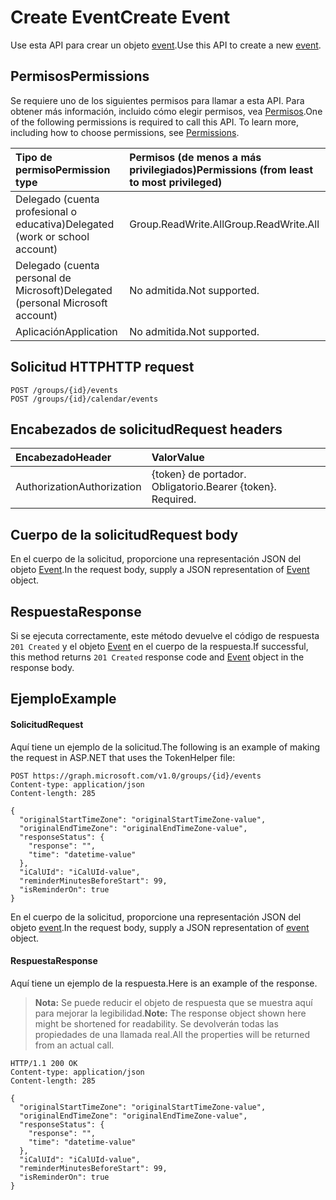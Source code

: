 # <a name="create-event"></a><span data-ttu-id="6d40e-101">Create Event</span><span class="sxs-lookup"><span data-stu-id="6d40e-101">Create Event</span></span>
<span data-ttu-id="6d40e-102">Use esta API para crear un objeto [event](../resources/event.md).</span><span class="sxs-lookup"><span data-stu-id="6d40e-102">Use this API to create a new [event](../resources/event.md).</span></span>

## <a name="permissions"></a><span data-ttu-id="6d40e-103">Permisos</span><span class="sxs-lookup"><span data-stu-id="6d40e-103">Permissions</span></span>
<span data-ttu-id="6d40e-p101">Se requiere uno de los siguientes permisos para llamar a esta API. Para obtener más información, incluido cómo elegir permisos, vea [Permisos](../../../concepts/permissions_reference.md).</span><span class="sxs-lookup"><span data-stu-id="6d40e-p101">One of the following permissions is required to call this API. To learn more, including how to choose permissions, see [Permissions](../../../concepts/permissions_reference.md).</span></span>

|<span data-ttu-id="6d40e-106">Tipo de permiso</span><span class="sxs-lookup"><span data-stu-id="6d40e-106">Permission type</span></span>      | <span data-ttu-id="6d40e-107">Permisos (de menos a más privilegiados)</span><span class="sxs-lookup"><span data-stu-id="6d40e-107">Permissions (from least to most privileged)</span></span>              |
|:--------------------|:---------------------------------------------------------|
|<span data-ttu-id="6d40e-108">Delegado (cuenta profesional o educativa)</span><span class="sxs-lookup"><span data-stu-id="6d40e-108">Delegated (work or school account)</span></span> | <span data-ttu-id="6d40e-109">Group.ReadWrite.All</span><span class="sxs-lookup"><span data-stu-id="6d40e-109">Group.ReadWrite.All</span></span>    |
|<span data-ttu-id="6d40e-110">Delegado (cuenta personal de Microsoft)</span><span class="sxs-lookup"><span data-stu-id="6d40e-110">Delegated (personal Microsoft account)</span></span> | <span data-ttu-id="6d40e-111">No admitida.</span><span class="sxs-lookup"><span data-stu-id="6d40e-111">Not supported.</span></span>    |
|<span data-ttu-id="6d40e-112">Aplicación</span><span class="sxs-lookup"><span data-stu-id="6d40e-112">Application</span></span> | <span data-ttu-id="6d40e-113">No admitida.</span><span class="sxs-lookup"><span data-stu-id="6d40e-113">Not supported.</span></span> |

## <a name="http-request"></a><span data-ttu-id="6d40e-114">Solicitud HTTP</span><span class="sxs-lookup"><span data-stu-id="6d40e-114">HTTP request</span></span>
<!-- { "blockType": "ignored" } -->
```http
POST /groups/{id}/events
POST /groups/{id}/calendar/events
```

## <a name="request-headers"></a><span data-ttu-id="6d40e-115">Encabezados de solicitud</span><span class="sxs-lookup"><span data-stu-id="6d40e-115">Request headers</span></span>
| <span data-ttu-id="6d40e-116">Encabezado</span><span class="sxs-lookup"><span data-stu-id="6d40e-116">Header</span></span>       | <span data-ttu-id="6d40e-117">Valor</span><span class="sxs-lookup"><span data-stu-id="6d40e-117">Value</span></span> |
|:---------------|:--------|
| <span data-ttu-id="6d40e-118">Authorization</span><span class="sxs-lookup"><span data-stu-id="6d40e-118">Authorization</span></span>  | <span data-ttu-id="6d40e-p102">{token} de portador. Obligatorio.</span><span class="sxs-lookup"><span data-stu-id="6d40e-p102">Bearer {token}. Required.</span></span>  |

## <a name="request-body"></a><span data-ttu-id="6d40e-121">Cuerpo de la solicitud</span><span class="sxs-lookup"><span data-stu-id="6d40e-121">Request body</span></span>
<span data-ttu-id="6d40e-122">En el cuerpo de la solicitud, proporcione una representación JSON del objeto [Event](../resources/event.md).</span><span class="sxs-lookup"><span data-stu-id="6d40e-122">In the request body, supply a JSON representation of [Event](../resources/event.md) object.</span></span>

## <a name="response"></a><span data-ttu-id="6d40e-123">Respuesta</span><span class="sxs-lookup"><span data-stu-id="6d40e-123">Response</span></span>
<span data-ttu-id="6d40e-124">Si se ejecuta correctamente, este método devuelve el código de respuesta `201 Created` y el objeto [Event](../resources/event.md) en el cuerpo de la respuesta.</span><span class="sxs-lookup"><span data-stu-id="6d40e-124">If successful, this method returns `201 Created` response code and [Event](../resources/event.md) object in the response body.</span></span>

## <a name="example"></a><span data-ttu-id="6d40e-125">Ejemplo</span><span class="sxs-lookup"><span data-stu-id="6d40e-125">Example</span></span>
#### <a name="request"></a><span data-ttu-id="6d40e-126">Solicitud</span><span class="sxs-lookup"><span data-stu-id="6d40e-126">Request</span></span>
<span data-ttu-id="6d40e-127">Aquí tiene un ejemplo de la solicitud.</span><span class="sxs-lookup"><span data-stu-id="6d40e-127">The following is an example of making the request in ASP.NET that uses the TokenHelper file:</span></span>
<!-- {
  "blockType": "request",
  "name": "create_event_from_group"
}-->
```http
POST https://graph.microsoft.com/v1.0/groups/{id}/events
Content-type: application/json
Content-length: 285

{
  "originalStartTimeZone": "originalStartTimeZone-value",
  "originalEndTimeZone": "originalEndTimeZone-value",
  "responseStatus": {
    "response": "",
    "time": "datetime-value"
  },
  "iCalUId": "iCalUId-value",
  "reminderMinutesBeforeStart": 99,
  "isReminderOn": true
}
```
<span data-ttu-id="6d40e-128">En el cuerpo de la solicitud, proporcione una representación JSON del objeto [event](../resources/event.md).</span><span class="sxs-lookup"><span data-stu-id="6d40e-128">In the request body, supply a JSON representation of [event](../resources/event.md) object.</span></span>

#### <a name="response"></a><span data-ttu-id="6d40e-129">Respuesta</span><span class="sxs-lookup"><span data-stu-id="6d40e-129">Response</span></span>
<span data-ttu-id="6d40e-130">Aquí tiene un ejemplo de la respuesta.</span><span class="sxs-lookup"><span data-stu-id="6d40e-130">Here is an example of the response.</span></span>
><span data-ttu-id="6d40e-131">**Nota:** Se puede reducir el objeto de respuesta que se muestra aquí para mejorar la legibilidad.</span><span class="sxs-lookup"><span data-stu-id="6d40e-131">**Note:** The response object shown here might be shortened for readability.</span></span> <span data-ttu-id="6d40e-132">Se devolverán todas las propiedades de una llamada real.</span><span class="sxs-lookup"><span data-stu-id="6d40e-132">All the properties will be returned from an actual call.</span></span>

<!-- {
  "blockType": "response",
  "truncated": true,
  "@odata.type": "microsoft.graph.event"
} -->
```http
HTTP/1.1 200 OK
Content-type: application/json
Content-length: 285

{
  "originalStartTimeZone": "originalStartTimeZone-value",
  "originalEndTimeZone": "originalEndTimeZone-value",
  "responseStatus": {
    "response": "",
    "time": "datetime-value"
  },
  "iCalUId": "iCalUId-value",
  "reminderMinutesBeforeStart": 99,
  "isReminderOn": true
}
```

<!-- uuid: 8fcb5dbc-d5aa-4681-8e31-b001d5168d79
2015-10-25 14:57:30 UTC -->
<!-- {
  "type": "#page.annotation",
  "description": "Create Event",
  "keywords": "",
  "section": "documentation",
  "tocPath": ""
}-->
